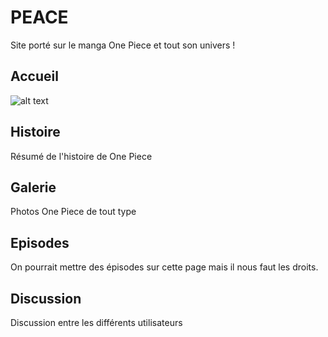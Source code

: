 # PEACE

Site porté sur le manga One Piece et tout son univers !

## Accueil

![alt text](https://github.com/[KarisG]/[PEACE]/blob/[main]/accueil.png?raw=true)

## Histoire

Résumé de l'histoire de One Piece

## Galerie

Photos One Piece de tout type

## Episodes

On pourrait mettre des épisodes sur cette page mais il nous faut les droits.

## Discussion

Discussion entre les différents utilisateurs
